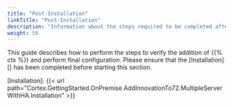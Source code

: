 ```yaml
---
title: "Post-Installation"
linkTitle: "Post-Installation"
description: "Information about the steps required to be completed after the addition of {{% ctx %}} has finished."
weight: 50
---
```


This guide describes how to perform the steps to verify the addition of {{% ctx %}} and perform final configuration. Please ensure that the [Installation][] has been completed before starting this section.

[Installation]: {{< url path="Cortex.GettingStarted.OnPremise.AddInnovationTo72.MultipleServerWithHA.Installation" >}}
